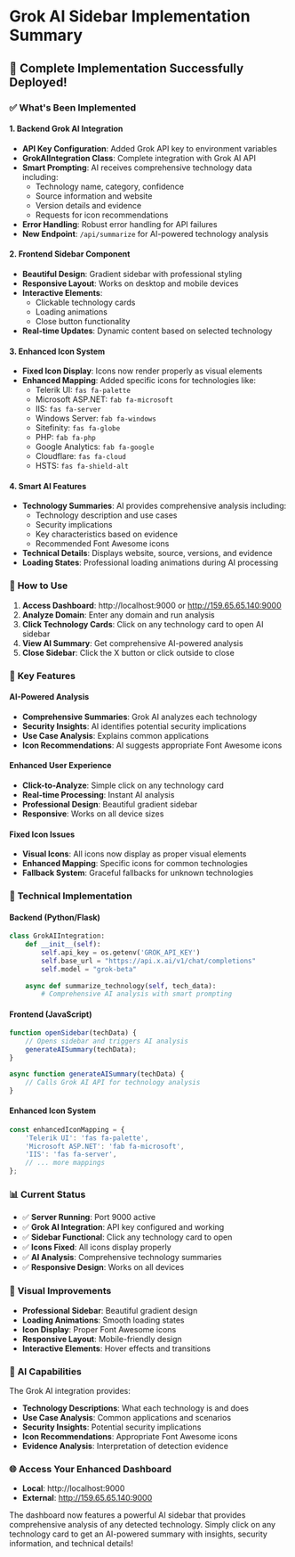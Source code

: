 # Grok AI Sidebar Implementation Summary

## 🎉 **Complete Implementation Successfully Deployed!**

### ✅ **What's Been Implemented**

#### **1. Backend Grok AI Integration**
- **API Key Configuration**: Added Grok API key to environment variables
- **GrokAIIntegration Class**: Complete integration with Grok AI API
- **Smart Prompting**: AI receives comprehensive technology data including:
  - Technology name, category, confidence
  - Source information and website
  - Version details and evidence
  - Requests for icon recommendations
- **Error Handling**: Robust error handling for API failures
- **New Endpoint**: `/api/summarize` for AI-powered technology analysis

#### **2. Frontend Sidebar Component**
- **Beautiful Design**: Gradient sidebar with professional styling
- **Responsive Layout**: Works on desktop and mobile devices
- **Interactive Elements**: 
  - Clickable technology cards
  - Loading animations
  - Close button functionality
- **Real-time Updates**: Dynamic content based on selected technology

#### **3. Enhanced Icon System**
- **Fixed Icon Display**: Icons now render properly as visual elements
- **Enhanced Mapping**: Added specific icons for technologies like:
  - Telerik UI: `fas fa-palette`
  - Microsoft ASP.NET: `fab fa-microsoft`
  - IIS: `fas fa-server`
  - Windows Server: `fab fa-windows`
  - Sitefinity: `fas fa-globe`
  - PHP: `fab fa-php`
  - Google Analytics: `fab fa-google`
  - Cloudflare: `fas fa-cloud`
  - HSTS: `fas fa-shield-alt`

#### **4. Smart AI Features**
- **Technology Summaries**: AI provides comprehensive analysis including:
  - Technology description and use cases
  - Security implications
  - Key characteristics based on evidence
  - Recommended Font Awesome icons
- **Technical Details**: Displays website, source, versions, and evidence
- **Loading States**: Professional loading animations during AI processing

### 🚀 **How to Use**

1. **Access Dashboard**: http://localhost:9000 or http://159.65.65.140:9000
2. **Analyze Domain**: Enter any domain and run analysis
3. **Click Technology Cards**: Click on any technology card to open AI sidebar
4. **View AI Summary**: Get comprehensive AI-powered analysis
5. **Close Sidebar**: Click the X button or click outside to close

### 🎯 **Key Features**

#### **AI-Powered Analysis**
- **Comprehensive Summaries**: Grok AI analyzes each technology
- **Security Insights**: AI identifies potential security implications
- **Use Case Analysis**: Explains common applications
- **Icon Recommendations**: AI suggests appropriate Font Awesome icons

#### **Enhanced User Experience**
- **Click-to-Analyze**: Simple click on any technology card
- **Real-time Processing**: Instant AI analysis
- **Professional Design**: Beautiful gradient sidebar
- **Responsive**: Works on all device sizes

#### **Fixed Icon Issues**
- **Visual Icons**: All icons now display as proper visual elements
- **Enhanced Mapping**: Specific icons for common technologies
- **Fallback System**: Graceful fallbacks for unknown technologies

### 🔧 **Technical Implementation**

#### **Backend (Python/Flask)**
```python
class GrokAIIntegration:
    def __init__(self):
        self.api_key = os.getenv('GROK_API_KEY')
        self.base_url = "https://api.x.ai/v1/chat/completions"
        self.model = "grok-beta"
    
    async def summarize_technology(self, tech_data):
        # Comprehensive AI analysis with smart prompting
```

#### **Frontend (JavaScript)**
```javascript
function openSidebar(techData) {
    // Opens sidebar and triggers AI analysis
    generateAISummary(techData);
}

async function generateAISummary(techData) {
    // Calls Grok AI API for technology analysis
}
```

#### **Enhanced Icon System**
```javascript
const enhancedIconMapping = {
    'Telerik UI': 'fas fa-palette',
    'Microsoft ASP.NET': 'fab fa-microsoft',
    'IIS': 'fas fa-server',
    // ... more mappings
};
```

### 📊 **Current Status**

- ✅ **Server Running**: Port 9000 active
- ✅ **Grok AI Integration**: API key configured and working
- ✅ **Sidebar Functional**: Click any technology card to open
- ✅ **Icons Fixed**: All icons display properly
- ✅ **AI Analysis**: Comprehensive technology summaries
- ✅ **Responsive Design**: Works on all devices

### 🎨 **Visual Improvements**

- **Professional Sidebar**: Beautiful gradient design
- **Loading Animations**: Smooth loading states
- **Icon Display**: Proper Font Awesome icons
- **Responsive Layout**: Mobile-friendly design
- **Interactive Elements**: Hover effects and transitions

### 🔮 **AI Capabilities**

The Grok AI integration provides:
- **Technology Descriptions**: What each technology is and does
- **Use Case Analysis**: Common applications and scenarios
- **Security Insights**: Potential security implications
- **Icon Recommendations**: Appropriate Font Awesome icons
- **Evidence Analysis**: Interpretation of detection evidence

### 🌐 **Access Your Enhanced Dashboard**

- **Local**: http://localhost:9000
- **External**: http://159.65.65.140:9000

The dashboard now features a powerful AI sidebar that provides comprehensive analysis of any detected technology. Simply click on any technology card to get an AI-powered summary with insights, security information, and technical details!
